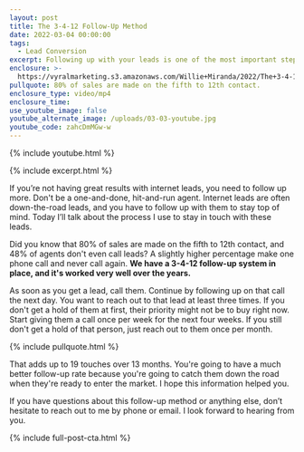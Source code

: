 ```yaml
---
layout: post
title: The 3-4-12 Follow-Up Method
date: 2022-03-04 00:00:00
tags:
  - Lead Conversion
excerpt: Following up with your leads is one of the most important steps.
enclosure: >-
  https://vyralmarketing.s3.amazonaws.com/Willie+Miranda/2022/The+3-4-12+Follow-Up+Method.mp4
pullquote: 80% of sales are made on the fifth to 12th contact.
enclosure_type: video/mp4
enclosure_time:
use_youtube_image: false
youtube_alternate_image: /uploads/03-03-youtube.jpg
youtube_code: zahcDmMGw-w
---
```

{% include youtube.html %}

{% include excerpt.html %}

If you’re not having great results with internet leads, you need to follow up more. Don't be a one-and-done, hit-and-run agent. Internet leads are often down-the-road leads, and you have to follow up with them to stay top of mind. Today I’ll talk about the process I use to stay in touch with these leads.

Did you know that 80% of sales are made on the fifth to 12th contact, and 48% of agents don't even call leads? A slightly higher percentage make one phone call and never call again. **We have a 3-4-12 follow-up system in place, and it's worked very well over the years.&nbsp;**

As soon as you get a lead, call them. Continue by following up on that call the next day. You want to reach out to that lead at least three times. If you don't get a hold of them at first, their priority might not be to buy right now. Start giving them a call once per week for the next four weeks. If you still don't get a hold of that person, just reach out to them once per month.

{% include pullquote.html %}

That adds up to 19 touches over 13 months. You're going to have a much better follow-up rate because you're going to catch them down the road when they're ready to enter the market. I hope this information helped you.

If you have questions about this follow-up method or anything else, don’t hesitate to reach out to me by phone or email. I look forward to hearing from you.

{% include full-post-cta.html %}

